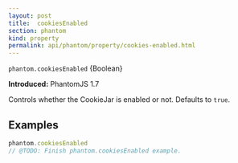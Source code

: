```yaml
---
layout: post
title:  cookiesEnabled
section: phantom
kind: property
permalink: api/phantom/property/cookies-enabled.html
---
```


`phantom.cookiesEnabled` {Boolean}

**Introduced:** PhantomJS 1.7

Controls whether the CookieJar is enabled or not. Defaults to `true`.

## Examples

```javascript
phantom.cookiesEnabled
// @TODO: Finish phantom.cookiesEnabled example.
```








